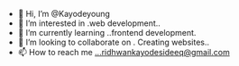 - 👋 Hi, I’m @Kayodeyoung
- 👀 I’m interested in .web development..
- 🌱 I’m currently learning ..frontend development.
- 💞️ I’m looking to collaborate on . Creating websites..
- 📫 How to reach me ...ridhwankayodesideeq@gmail.com

<!---
Kayodeyoung/Kayodeyoung is a ✨ special ✨ repository because its `README.md` (this file) appears on your GitHub profile.
You can click the Preview link to take a look at your changes.
--->
